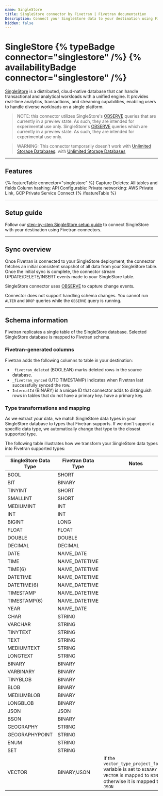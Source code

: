 ```yaml
---
name: SingleStore
title: SingleStore connector by Fivetran | Fivetran documentation
Description: Connect your SingleStore data to your destination using Fivetran.
hidden: false
---
```


# SingleStore {% typeBadge connector="singlestore" /%} {% availabilityBadge connector="singlestore" /%}

[SingleStore](https://www.singlestore.com/) is a distributed, cloud-native database that can handle
transactional and analytical workloads with a unified engine. It provides real-time analytics,
transactions, and streaming capabilities, enabling users to handle diverse workloads on a single
platform.

> NOTE: this connector utilizes SingleStore's [OBSERVE](https://docs.singlestore.com/cloud/reference/sql-reference/data-manipulation-language-dml/observe/) queries that are currently in a preview state. As such, they are intended for experimental use only.
SingleStore's [OBSERVE](https://docs.singlestore.com/cloud/reference/sql-reference/data-manipulation-language-dml/observe/)
queries which are currently in a preview state. As such, they are intended for experimental use only.

> WARNING: This connector temporarily doesn't work with [Unlimited Storage Databases](https://docs.singlestore.com/db/v8.7/manage-data/local-and-unlimited-database-storage-concepts/).
with [Unlimited Storage Databases](https://docs.singlestore.com/db/v8.7/manage-data/local-and-unlimited-database-storage-concepts/)

------------------

## Features

{% featureTable connector="singlestore" %}
Capture Deletes: All tables and fields
Column hashing:
API Configurable:
Private networking: AWS Private Link, GCP Private Service Connect
{% /featureTable %}

------------------

## Setup guide

Follow our [step-by-step SingleStore setup guide](/docs/{path}/setup-guide) to connect
SingleStore with your destination using Fivetran connectors.

------------------

## Sync overview

Once Fivetran is connected to your SingleStore deployment, the connector fetches an initial
consistent snapshot of all data from your SingleStore table. Once the initial sync is complete, the
connector stream UPDATE/DELETE/INSERT events made to your SingleStore table.

SingleStore connector
uses [OBSERVE](https://docs.singlestore.com/cloud/reference/sql-reference/data-manipulation-language-dml/observe/)
to capture change events.

Connector does not support handling schema changes. You cannot run `ALTER` and `DROP` queries
while the `OBSERVE` query is running.

------------------

## Schema information

Fivetran replicates a single table of the SingleStore database. Selected SingleStore database is
mapped to Fivetran schema.

### Fivetran-generated columns

Fivetran adds the following columns to table in your destination:

- `_fivetran_deleted` (BOOLEAN) marks deleted rows in the source database.
- `_fivetran_synced` (UTC TIMESTAMP) indicates when Fivetran last successfully synced the row.
- `InternalId` (BINARY) is a unique ID that connector adds to distinguish rows in tables that do not have a primary key.
  have a primary key.

### Type transformations and mapping

As we extract your data, we match SingleStore data types in your SingleStore database to types that
Fivetran supports. If we don't support a specific data type, we automatically change that type to
the closest supported type.

The following table illustrates how we transform your SingleStore data types into Fivetran supported
types:

| SingleStore Data Type | Fivetran Data Type | Notes                                                                                                                              |
|-----------------------|--------------------|------------------------------------------------------------------------------------------------------------------------------------|
| BOOL                  | SHORT              |
| BIT                   | BINARY             |
| TINYINT               | SHORT              |
| SMALLINT              | SHORT              |
| MEDIUMINT             | INT                |
| INT                   | INT                |
| BIGINT                | LONG               |
| FLOAT                 | FLOAT              |
| DOUBLE                | DOUBLE             |
| DECIMAL               | DECIMAL            |
| DATE                  | NAIVE_DATE         |
| TIME                  | NAIVE_DATETIME     |
| TIME(6)               | NAIVE_DATETIME     |
| DATETIME              | NAIVE_DATETIME     |
| DATETIME(6)           | NAIVE_DATETIME     |
| TIMESTAMP             | NAIVE_DATETIME     |
| TIMESTAMP(6)          | NAIVE_DATETIME     |
| YEAR                  | NAIVE_DATE         |
| CHAR                  | STRING             |
| VARCHAR               | STRING             |
| TINYTEXT              | STRING             |
| TEXT                  | STRING             |
| MEDIUMTEXT            | STRING             |
| LONGTEXT              | STRING             |
| BINARY                | BINARY             |
| VARBINARY             | BINARY             |
| TINYBLOB              | BINARY             |
| BLOB                  | BINARY             |
| MEDIUMBLOB            | BINARY             |
| LONGBLOB              | BINARY             |
| JSON                  | JSON               |
| BSON                  | BINARY             |
| GEOGRAPHY             | STRING             |
| GEOGRAPHYPOINT        | STRING             |
| ENUM                  | STRING             |
| SET                   | STRING             |
| VECTOR                | BINARY/JSON        | If the `vector_type_project_format` variable is set to `BINARY` - `VECTOR` is mapped to `BINARY`, otherwise it is mapped to `JSON` |
